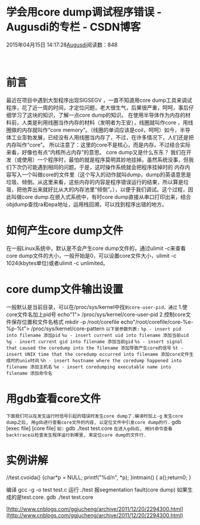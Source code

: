 
# 学会用core dump调试程序错误 - Augusdi的专栏 - CSDN博客


2015年04月15日 14:17:28[Augusdi](https://me.csdn.net/Augusdi)阅读数：848


﻿﻿
# 前言
最近在项目中遇到大型程序出现SIGSEGV ，一直不知道用core dump工具来调试程序，花了近一周的时间，才定位问题，老大很生气，后果很严重，呵呵，事后仔细学习了这块的知识，了解一点core dump的知识。
在使用半导体作为内存的材料前，人类是利用线圈当作内存的材料（发明者为王安），线圈就叫作core ，用线圈做的内存就叫作“core memory”。（线圈的单词应该是coil，呵呵）如今，半导体工业澎勃发展，已经没有人用线圈当内存了，不过，在许多情况下，人们还是把内存叫作“core”。 所以注意了：这里的core不是核心，而是内存。不过结合实际来看，好像也有点“内核所占内存”的意思。
core dump又是什么东东？ 我们在开发（或使用）一个程序时，最怕的就是程序莫明其妙地挂掉。虽然系统没事，但我们下次仍可能遇到相同的问题。于是，这时操作系统就会把程序挂掉时的 内存内容写入一个叫做core的文件里（这个写入的动作就叫dump，dump的英语意思是垃圾、倾倒。从这里来看，这些内存的内容是程序错误运行的结果，所以算是垃圾，把他弄出来就好比从大的内存池里“倾倒”。），以便于我们调试。这个过程，因此叫做core dump.在嵌入式系统中，有时core dump直接从串口打印出来，结合objdump查找ra和epa地址，运用栈回溯，可以找到程序出错的地方。

# 如何产生core dump文件
在一般Linux系统中，默认是不会产生core dump文件的，通过ulimit -c来查看core dump文件的大小，一般开始是0，可以设置core文件大小，ulimit -c 1024(kbytes单位)或者ulimit -c unlimited。
# core dump文件输出设置
一般默认是当前目录，可以在/proc/sys/kernel中找`到core-user-pid，通过`
1.使core文件名加上pid号
echo"1"> /proc/sys/kernel/core-user-pid
2.控制core文件保存位置和文件名格式
mkdir -p /root/corefile
echo"/root/corefile/core-%e-%p-%t"> /proc/sys/kernel/core-pattern
`以下是参数列表:`
`%p - insert pid into filename 添加pid`
`%u - insert current uid into filename 添加当前uid`
`%g - insert current gid into filename 添加当前gid`
`%s - insert signal that caused the coredump into the filename 添加导致产生core的信号`
`%t - insert UNIX time that the coredump occurred into filename 添加core文件生成时的unix时间`
`%h - insert hostname where the coredump happened into filename 添加主机名`
`%e - insert coredumping executable name into filename 添加命令名`

# 用gdb查看core文件
`下面我们可以在发生运行时信号引起的错误时发生core dump了.编译时加上-g`
`发生core dump之后, 用gdb进行查看core文件的内容, 以定位文件中引发core dump的行.`
gdb [exec file] [core file]
`如:`
gdb ./test test.core
`在进入gdb后, 用bt命令查看backtrace以检查发生程序运行到哪里, 来定位core dump的文件行.`
# 实例讲解
//test.cvoida()
{char*p = NULL;
   printf("%d/n", *p);
}intmain()
{
    a();return0;
}

编译
gcc -g -o test test.c
运行 ./test
报segmentation fault(core dump)
如果生成的是test.core.
gdb ./test test.core

[http://www.cnblogs.com/ggjucheng/archive/2011/12/20/2294300.html](http://www.cnblogs.com/ggjucheng/archive/2011/12/20/2294300.html)


